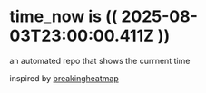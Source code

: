 # time_now is (( 2025-08-03T23:00:00.411Z ))

an automated repo that shows the currnent time

inspired by [breakingheatmap](https://github.com/breakingheatmap/breakingheatmap)